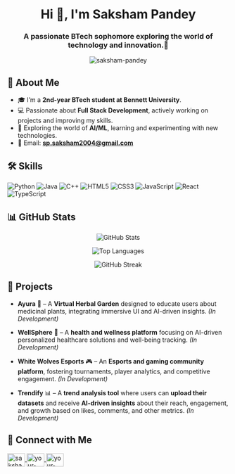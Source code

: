 <h1 align="center">Hi 👋, I'm Saksham Pandey</h1>
<h3 align="center">A passionate BTech sophomore exploring the world of technology and innovation.🚀</h3>

<p align="center">
  <img src="https://komarev.com/ghpvc/?username=saksham-pandey&label=Profile%20views&color=0e75b6&style=flat" alt="saksham-pandey" />
</p>

## 🚀 About Me  
- 🎓 I’m a **2nd-year BTech student at Bennett University**.  
- 💻 Passionate about **Full Stack Development**, actively working on projects and improving my skills.  
- 🤖 Exploring the world of **AI/ML**, learning and experimenting with new technologies.  
- 📧 Email: **[sp.saksham2004@gmail.com](#)**  

## 🛠 Skills
<p align="left">
  <img src="https://img.shields.io/badge/Python-3776AB?style=for-the-badge&logo=python&logoColor=white" alt="Python" />
  <img src="https://img.shields.io/badge/Java-ED8B00?style=for-the-badge&logo=java&logoColor=white" alt="Java" />
  <img src="https://img.shields.io/badge/C++-00599C?style=for-the-badge&logo=c%2B%2B&logoColor=white" alt="C++" />
  <img src="https://img.shields.io/badge/HTML5-E34F26?style=for-the-badge&logo=html5&logoColor=white" alt="HTML5" />
  <img src="https://img.shields.io/badge/CSS3-1572B6?style=for-the-badge&logo=css3&logoColor=white" alt="CSS3" />
  <img src="https://img.shields.io/badge/JavaScript-F7DF1E?style=for-the-badge&logo=javascript&logoColor=black" alt="JavaScript" />
  <img src="https://img.shields.io/badge/React-20232A?style=for-the-badge&logo=react&logoColor=61DAFB" alt="React" />
  <img src="https://img.shields.io/badge/TypeScript-007ACC?style=for-the-badge&logo=typescript&logoColor=white" alt="TypeScript" />
</p>

## 📊 GitHub Stats  

<p align="center">
  <img src="https://github-readme-stats.vercel.app/api?username=saksham-pandey&show_icons=true&theme=dark&count_private=true&include_all_commits=true" alt="GitHub Stats" />
</p>

<p align="center">
  <img src="https://github-readme-stats.vercel.app/api/top-langs/?username=saksham-pandey&layout=compact&theme=dark&langs_count=8" alt="Top Languages" />
</p>

<p align="center">
  <img src="https://streak-stats.demolab.com?user=saksham-pandey&theme=dark&hide_border=false" alt="GitHub Streak" />
</p>

## 🌟 Projects  

- **Ayura** 🌿 – A **Virtual Herbal Garden** designed to educate users about medicinal plants, integrating immersive UI and AI-driven insights. *(In Development)*  

- **WellSphere** 🏥 – A **health and wellness platform** focusing on AI-driven personalized healthcare solutions and well-being tracking. *(In Development)*  

- **White Wolves Esports** 🎮 – An **Esports and gaming community platform**, fostering tournaments, player analytics, and competitive engagement. *(In Development)*  

- **Trendify** 📊 – A **trend analysis tool** where users can **upload their datasets** and receive **AI-driven insights** about their reach, engagement, and growth based on likes, comments, and other metrics. *(In Development)*  


## 🤝 Connect with Me  
<p align="left">
  <a href="https://www.linkedin.com/in/saksham-pandey-546319282?utm_source=share&utm_campaign=share_via&utm_content=profile&utm_medium=android_app" target="_blank">
    <img align="center" src="https://raw.githubusercontent.com/rahuldkjain/github-profile-readme-generator/master/src/images/icons/Social/linked-in-alt.svg" alt="saksham-pandey" height="30" width="40" />
  </a>
  <a href="https://x.com/GamerguySaksham" target="_blank">
    <img align="center" src="https://raw.githubusercontent.com/rahuldkjain/github-profile-readme-generator/master/src/images/icons/Social/twitter.svg" alt="your-twitter" height="30" width="40" />
  </a>
  <a href="https://www.instagram.com/_sakshamonly?igsh=MTA0NzIxZXpydGwzNQ==" target="_blank">
    <img align="center" src="https://raw.githubusercontent.com/rahuldkjain/github-profile-readme-generator/master/src/images/icons/Social/instagram.svg" alt="your-instagram" height="30" width="40" />
  </a>
</p>


